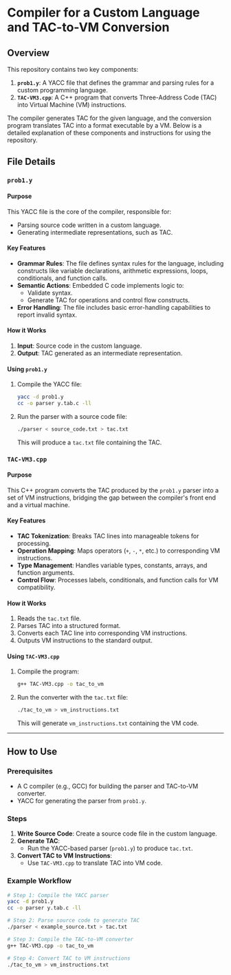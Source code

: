 # Compiler for a Custom Language and TAC-to-VM Conversion

## Overview

This repository contains two key components:

1. **`prob1.y`**: A YACC file that defines the grammar and parsing rules for a custom programming language.
2. **`TAC-VM3.cpp`**: A C++ program that converts Three-Address Code (TAC) into Virtual Machine (VM) instructions.

The compiler generates TAC for the given language, and the conversion program translates TAC into a format executable by a VM. Below is a detailed explanation of these components and instructions for using the repository.


## File Details

### `prob1.y`

#### Purpose
This YACC file is the core of the compiler, responsible for:
- Parsing source code written in a custom language.
- Generating intermediate representations, such as TAC.

#### Key Features
- **Grammar Rules**: The file defines syntax rules for the language, including constructs like variable declarations, arithmetic expressions, loops, conditionals, and function calls.
- **Semantic Actions**: Embedded C code implements logic to:
  - Validate syntax.
  - Generate TAC for operations and control flow constructs.
- **Error Handling**: The file includes basic error-handling capabilities to report invalid syntax.

#### How it Works
1. **Input**: Source code in the custom language.
2. **Output**: TAC generated as an intermediate representation.

#### Using `prob1.y`
1. Compile the YACC file:
   ```bash
   yacc -d prob1.y
   cc -o parser y.tab.c -ll
   ```
2. Run the parser with a source code file:
   ```bash
   ./parser < source_code.txt > tac.txt
   ```
   This will produce a `tac.txt` file containing the TAC.

### `TAC-VM3.cpp`

#### Purpose
This C++ program converts the TAC produced by the `prob1.y` parser into a set of VM instructions, bridging the gap between the compiler's front end and a virtual machine.

#### Key Features
- **TAC Tokenization**: Breaks TAC lines into manageable tokens for processing.
- **Operation Mapping**: Maps operators (`+`, `-`, `*`, etc.) to corresponding VM instructions.
- **Type Management**: Handles variable types, constants, arrays, and function arguments.
- **Control Flow**: Processes labels, conditionals, and function calls for VM compatibility.

#### How it Works
1. Reads the `tac.txt` file.
2. Parses TAC into a structured format.
3. Converts each TAC line into corresponding VM instructions.
4. Outputs VM instructions to the standard output.

#### Using `TAC-VM3.cpp`
1. Compile the program:
   ```bash
   g++ TAC-VM3.cpp -o tac_to_vm
   ```
2. Run the converter with the `tac.txt` file:
   ```bash
   ./tac_to_vm > vm_instructions.txt
   ```
   This will generate `vm_instructions.txt` containing the VM code.

---

## How to Use

### Prerequisites
- A C compiler (e.g., GCC) for building the parser and TAC-to-VM converter.
- YACC for generating the parser from `prob1.y`.

### Steps
1. **Write Source Code**: Create a source code file in the custom language.
2. **Generate TAC**:
   - Run the YACC-based parser (`prob1.y`) to produce `tac.txt`.
3. **Convert TAC to VM Instructions**:
   - Use `TAC-VM3.cpp` to translate TAC into VM code.

### Example Workflow
```bash
# Step 1: Compile the YACC parser
yacc -d prob1.y
cc -o parser y.tab.c -ll

# Step 2: Parse source code to generate TAC
./parser < example_source.txt > tac.txt

# Step 3: Compile the TAC-to-VM converter
g++ TAC-VM3.cpp -o tac_to_vm

# Step 4: Convert TAC to VM instructions
./tac_to_vm > vm_instructions.txt
```
